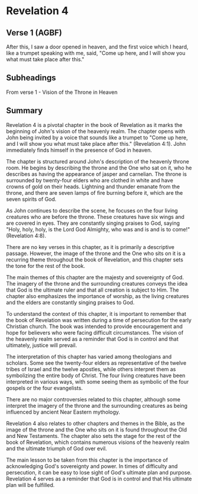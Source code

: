 # Revelation 4

## Verse 1 (AGBF)

After this, I saw a door opened in heaven, and the first voice which I heard, like a trumpet speaking with me, said, "Come up here, and I will show you what must take place after this."

## Subheadings

From verse 1 - Vision of the Throne in Heaven

## Summary

Revelation 4 is a pivotal chapter in the book of Revelation as it marks the beginning of John's vision of the heavenly realm. The chapter opens with John being invited by a voice that sounds like a trumpet to "Come up here, and I will show you what must take place after this." (Revelation 4:1). John immediately finds himself in the presence of God in heaven. 

The chapter is structured around John's description of the heavenly throne room. He begins by describing the throne and the One who sat on it, who he describes as having the appearance of jasper and carnelian. The throne is surrounded by twenty-four elders who are clothed in white and have crowns of gold on their heads. Lightning and thunder emanate from the throne, and there are seven lamps of fire burning before it, which are the seven spirits of God.

As John continues to describe the scene, he focuses on the four living creatures who are before the throne. These creatures have six wings and are covered in eyes. They are constantly singing praises to God, saying "Holy, holy, holy, is the Lord God Almighty, who was and is and is to come!" (Revelation 4:8).

There are no key verses in this chapter, as it is primarily a descriptive passage. However, the image of the throne and the One who sits on it is a recurring theme throughout the book of Revelation, and this chapter sets the tone for the rest of the book.

The main themes of this chapter are the majesty and sovereignty of God. The imagery of the throne and the surrounding creatures conveys the idea that God is the ultimate ruler and that all creation is subject to Him. The chapter also emphasizes the importance of worship, as the living creatures and the elders are constantly singing praises to God.

To understand the context of this chapter, it is important to remember that the book of Revelation was written during a time of persecution for the early Christian church. The book was intended to provide encouragement and hope for believers who were facing difficult circumstances. The vision of the heavenly realm served as a reminder that God is in control and that ultimately, justice will prevail.

The interpretation of this chapter has varied among theologians and scholars. Some see the twenty-four elders as representative of the twelve tribes of Israel and the twelve apostles, while others interpret them as symbolizing the entire body of Christ. The four living creatures have been interpreted in various ways, with some seeing them as symbolic of the four gospels or the four evangelists.

There are no major controversies related to this chapter, although some interpret the imagery of the throne and the surrounding creatures as being influenced by ancient Near Eastern mythology.

Revelation 4 also relates to other chapters and themes in the Bible, as the image of the throne and the One who sits on it is found throughout the Old and New Testaments. The chapter also sets the stage for the rest of the book of Revelation, which contains numerous visions of the heavenly realm and the ultimate triumph of God over evil.

The main lesson to be taken from this chapter is the importance of acknowledging God's sovereignty and power. In times of difficulty and persecution, it can be easy to lose sight of God's ultimate plan and purpose. Revelation 4 serves as a reminder that God is in control and that His ultimate plan will be fulfilled.